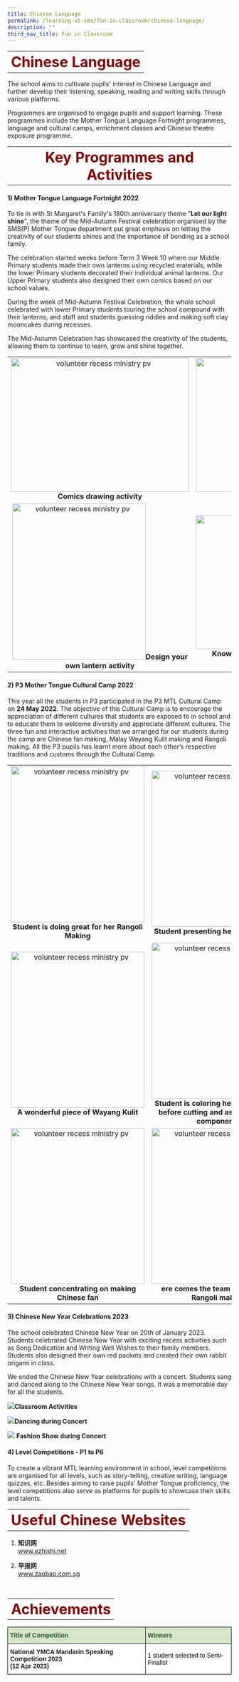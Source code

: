 ```yaml
---
title: Chinese Language
permalink: /learning-at-sms/fun-in-classroom/chinese-language/
description: ""
third_nav_title: Fun in Classroom
---
```

<table>
	<tbody><tr>
		<th><font size="6" color="maroon">
     Chinese Language
 </font></th>
</tr>
	<tr>
</tr>
</tbody></table>

The school aims to cultivate pupils' interest in Chinese Language and further develop their listening, speaking, reading and writing skills through various platforms.

Programmes are organised to engage pupils and support learning. These programmes include the Mother Tongue Language Fortnight programmes, language and cultural camps, enrichment classes and Chinese theatre exposure programme.


<table>
	<tbody><tr>
		<th><font size="6" color="maroon">
  Key Programmes and Activities
 </font></th>
</tr>
	<tr>
</tr>
</tbody></table>

#### **1) Mother Tongue Language Fortnight 2022**

  

To tie in with St Margaret's Family's 180th anniversary theme "**Let our light shine**", the theme of the Mid-Autumn Festival celebration organised by the SMS(P) Mother Tongue department put great emphasis on letting the creativity of our students shines and the importance of bonding as a school family.&nbsp;

  

The celebration started weeks before Term 3 Week 10 where our Middle Primary students made their own lanterns using recycled materials, while the lower Primary students decorated their individual animal lanterns. Our Upper Primary students also designed their own comics based on our school values.

  

During the week of Mid-Autumn Festival Celebration, the whole school celebrated with lower Primary students touring the school compound with their lanterns, and staff and students guessing riddles and making soft clay mooncakes during recesses.

The Mid-Autumn Celebration has showcased the creativity of the students, allowing them to continue to learn, grow and shine together.

<table>
<tbody><tr>
<td><center><font size="3"><img src="/images/CL%20Dpt%202022/Comics%20drawing%20activity.jpeg" alt="volunteer recess ministry pv" style="width:400px;height:300px;"><b>Comics drawing activity</b></font></center>
</td>
<td><center><font size="3"><img src="/images/CL%20Dpt%202022/Guessing%20the%20riddles.jpeg" alt="volunteer recess ministry pv" style="width:400px;height:300px;"><b>Guessing the riddles</b></font></center>
</td>
</tr>
	<tr>
<td><center><font size="3"><img src="/images/CL%20Dpt%202022/Design%20your%20own%20lantern%20activity.jpeg" alt="volunteer recess ministry pv" style="width:300px;height:350px;"><b>Design your own lantern activity</b></font></center>
</td>
<td><center><font size="3"><img src="/images/CL%20Dpt%202022/Knowing%20more%20about%20Mid%20Autumn%20Festival.jpeg" alt="volunteer recess ministry pv" style="width:400px;height:300px;"><b>Knowing more about Mid Autumn Festival</b></font></center>
</td>
</tr>
</tbody></table>


#### **2) P3 Mother Tongue Cultural Camp 2022**

This year all the students in P3 participated in the P3 MTL Cultural Camp on&nbsp;**24 May 2022**. The objective of this Cultural Camp is to encourage the appreciation of different cultures that students are exposed to in school and to educate them to welcome diversity and appreciate different cultures. The three fun and interactive activities that we arranged for our students during the camp are Chinese fan making, Malay Wayang Kulit making and Rangoli making. All the P3 pupils has learnt more about each other’s respective traditions and customs through the Cultural Camp.  

<table>
<tbody><tr>
<td><center><font size="3"><img src="/images/CL%20Dpt%202022/Student%20is%20doing%20great%20for%20her%20Rangoli%20Making.jpg" alt="volunteer recess ministry pv" style="width:300px;height:350px;"><b>Student is doing great for her Rangoli Making</b></font></center>
</td>
<td><center><font size="3"><img src="/images/CL%20Dpt%202022/Student%20presenting%20her%20work%20proudly.jpg" alt="volunteer recess ministry pv" style="width:300px;height:350px;"><b>Student presenting her work proudly</b></font></center>
</td>
</tr>
	<tr>
<td><center><font size="3"><img src="/images/CL%20Dpt%202022/A%20wonderful%20piece%20of%20Wayang%20Kulit.jpg" alt="volunteer recess ministry pv" style="width:300px;height:350px;"><b>A wonderful piece of Wayang Kulit</b></font></center>
</td>
<td><center><font size="3"><img src="/images/CL%20Dpt%202022/Student%20is%20coloring%20her%20Wayang%20Kulit%20before%20cutting%20and%20assembling%20the%20components.jpg" alt="volunteer recess ministry pv" style="width:300px;height:350px;"><b>Student is coloring her Wayang Kulit before cutting and assembling the components</b></font></center>
</td>
</tr>
	<tr>
<td><center><font size="3"><img src="/images/CL%20Dpt%202022/Student%20concentrating%20on%20making%20Chinese%20fan.jpg" alt="volunteer recess ministry pv" style="width:300px;height:350px;"><b>Student concentrating on making Chinese fan</b></font></center>
</td>
<td><center><font size="3"><img src="/images/CL%20Dpt%202022/Here%20comes%20the%20team%20work%20for%20our%20Rangoli%20making.jpg" alt="volunteer recess ministry pv" style="width:300px;height:350px;"><b>ere comes the team work for our Rangoli making</b></font></center>
</td>
</tr>
</tbody></table>

#### **3) Chinese New Year Celebrations 2023**  

The school celebrated Chinese New Year on 20th&nbsp;of January 2023. Students celebrated Chinese New Year with exciting recess activities such as Song Dedication and Writing Well Wishes to their family members. Students also designed their own red packets and created their own rabbit origami in class.

We ended the Chinese New Year celebrations with a concert. Students sang and danced along to the Chinese New Year songs. It was a memorable day for all the students.

![](/images/CL%20Dpt%202022/IMG_0066.jpg)**Classroom Activities**

![](/images/CL%20Dpt%202022/IMG_0021.jpg)**Dancing during Concert**

![](/images/CL%20Dpt%202022/IMG_9697.jpg)
**Fashion Show during Concert**


#### **4) Level Competitions - P1 to P6**

To create a vibrant MTL learning environment in school, level competitions are organised for all levels, such as story-telling, creative writing, language quizzes, etc. Besides aiming to raise pupils' Mother Tongue proficiency, the level competitions also serve as platforms for pupils to showcase their skills and talents.

<table>
	<tbody><tr>
		<th><font size="6" color="maroon">
  Useful Chinese Websites
 </font></th>
</tr>
	<tr>
</tr>
</tbody></table>

1. **知识网**
<br><a href="https://www.ezhishi.net" target="_blank">www.ezhishi.net</a>
    
2.  **早报网**
<br><a href="https://www.zaobao.com.sg" target="_blank">www.zaobao.com.sg</a>

<br>
<table>
	<tbody><tr>
		<th><font size="6" color="maroon">
    Achievements
 </font></th>
</tr>
	<tr>
</tr>
</tbody></table>

<style type="text/css">
.tg  {border-collapse:collapse;border-spacing:0;}
.tg td{border-color:black;border-style:solid;border-width:1px;font-family:Arial, sans-serif;font-size:14px;
  overflow:hidden;padding:10px 5px;word-break:normal;}
.tg th{border-color:black;border-style:solid;border-width:1px;font-family:Arial, sans-serif;font-size:14px;
  font-weight:normal;overflow:hidden;padding:10px 5px;word-break:normal;}
.tg .tg-bzhr{background-color:#D6E6C7;color:#2A5629;font-weight:bold;text-align:left;vertical-align:middle}
.tg .tg-dgl5{background-color:#FFF;font-weight:bold;text-align:left;vertical-align:top}
.tg .tg-zr06{background-color:#FFF;text-align:left;vertical-align:middle}
</style>
<table class="tg">
<thead>
  <tr>
    <th class="tg-bzhr"><span style="font-weight:bold;color:#2A5629;background-color:#D6E6C7">Title of Competition</span></th>
    <th class="tg-bzhr"><span style="font-weight:bold;color:#2A5629;background-color:#D6E6C7">Winners</span></th>
  </tr>
</thead>
<tbody>
  <tr>
    <td class="tg-dgl5">National YMCA Mandarin Speaking Competition 2023 <br>(12 Apr 2023)</td>
    <td class="tg-zr06"><span style="color:#000;background-color:#FFF"> 1 student selected to Semi-Finalist</span></td>
  </tr>
 
</tbody>
</table>